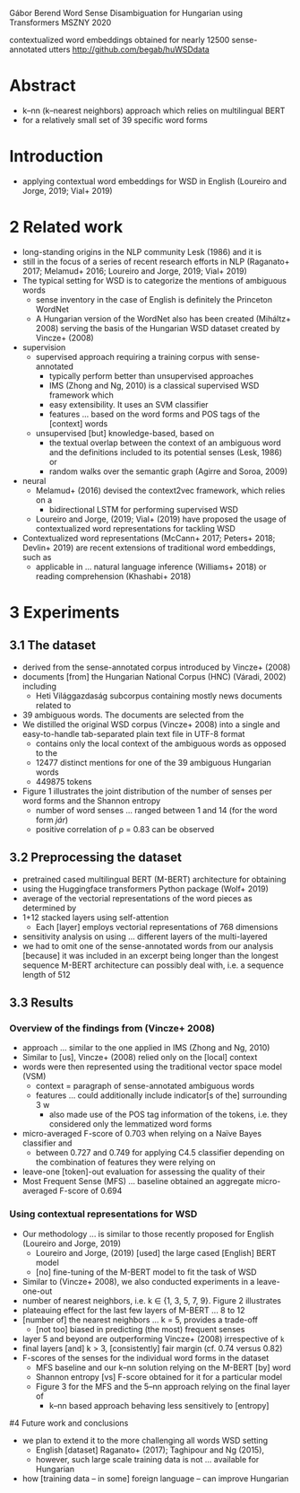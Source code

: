 Gábor Berend
Word Sense Disambiguation for Hungarian using Transformers
MSZNY 2020

contextualized word embeddings obtained for nearly 12500 sense-annotated utters
http://github.com/begab/huWSDdata

# Abstract

* k–nn (k–nearest neighbors) approach which relies on multilingual BERT
* for a relatively small set of 39 specific word forms

# Introduction

* applying contextual word embeddings for WSD in English
  (Loureiro and Jorge, 2019; Vial+ 2019)

# 2 Related work

* long-standing origins in the NLP community Lesk (1986) and it is
* still in the focus of a series of recent research efforts in NLP
  (Raganato+ 2017; Melamud+ 2016; Loureiro and Jorge, 2019; Vial+ 2019)
* The typical setting for WSD is to categorize the mentions of ambiguous words
  * sense inventory in the case of English is definitely the Princeton WordNet
  * A Hungarian version of the WordNet also has been created (Miháltz+ 2008)
    serving the basis of the Hungarian WSD dataset created by Vincze+ (2008)
* supervision
  * supervised approach requiring a training corpus with sense-annotated
    * typically perform better than unsupervised approaches
    * IMS (Zhong and Ng, 2010) is a classical supervised WSD framework which
    * easy extensibility. It uses an SVM classifier
    * features ... based on the word forms and POS tags of the [context] words
  * unsupervised [but] knowledge-based, based on
    * the textual overlap between the context of an ambiguous word and the
      definitions included to its potential senses (Lesk, 1986) or
    * random walks over the semantic graph (Agirre and Soroa, 2009)
* neural
  * Melamud+ (2016) devised the context2vec framework, which relies on a
    * bidirectional LSTM for performing supervised WSD
  * Loureiro and Jorge, (2019; Vial+ (2019) have proposed the usage of
    contextualized word representations for tackling WSD
* Contextualized word representations (McCann+ 2017; Peters+ 2018; Devlin+
  2019) are recent extensions of traditional word embeddings, such as
  * applicable in ... natural language inference (Williams+ 2018) or
    reading comprehension (Khashabi+ 2018)

# 3 Experiments

## 3.1 The dataset

* derived from the sense-annotated corpus introduced by Vincze+ (2008)
* documents [from] the Hungarian National Corpus (HNC) (Váradi, 2002) including
  * Heti Világgazdaság subcorpus containing mostly news documents related to
* 39 ambiguous words. The documents are selected from the
* We distilled the original WSD corpus (Vincze+ 2008) into a single and
  easy-to-handle tab-separated plain text file in UTF-8 format
  * contains only the local context of the ambiguous words as opposed to the
  * 12477 distinct mentions for one of the 39 ambiguous Hungarian words
  * 449875 tokens
* Figure 1 illustrates the joint distribution of the number of senses per word
  forms and the Shannon entropy
  * number of word senses ... ranged between 1 and 14 (for the word form _jár_)
  * positive correlation of ρ = 0.83 can be observed

## 3.2 Preprocessing the dataset

* pretrained cased multilingual BERT (M-BERT) architecture for obtaining
* using the Huggingface transformers Python package (Wolf+ 2019)
* average of the vectorial representations of the word pieces as determined by
* 1+12 stacked layers using self-attention
  * Each [layer] employs vectorial representations of 768 dimensions
* sensitivity analysis on using ... different layers of the multi-layered
* we had to omit one of the sense-annotated words from our analysis [because]
  it was included in an excerpt being longer than the longest sequence M-BERT
  architecture can possibly deal with, i.e. a sequence length of 512

## 3.3 Results

### Overview of the findings from (Vincze+ 2008)

* approach ... similar to the one applied in IMS (Zhong and Ng, 2010)
* Similar to [us], Vincze+ (2008) relied only on the [local] context
* words were then represented using the traditional vector space model (VSM)
  * context = paragraph of sense-annotated ambiguous words
  * features ... could additionally include indicator[s of the] surrounding 3 w
    * also made use of the POS tag information of the tokens,
      i.e.  they considered only the lemmatized word forms
* micro-averaged F-score of 0.703 when relying on a Naı̈ve Bayes classifier and
  * between 0.727 and 0.749 for applying C4.5 classifier
    depending on the combination of features they were relying on
* leave-one [token]-out evaluation for assessing the quality of their
* Most Frequent Sense (MFS) ... baseline obtained an aggregate micro-averaged
  F-score of 0.694

### Using contextual representations for WSD

* Our methodology ... is similar to those recently proposed for English
  (Loureiro and Jorge, 2019)
  * Loureiro and Jorge, (2019) [used] the large cased [English] BERT model
  * [no] fine-tuning of the M-BERT model to fit the task of WSD
* Similar to (Vincze+ 2008), we also conducted experiments in a leave-one-out
* number of nearest neighbors, i.e. k ∈ {1, 3, 5, 7, 9}. Figure 2 illustrates
* plateauing effect for the last few layers of M-BERT ... 8 to 12
* [number of] the nearest neighbors ... k = 5, provides a trade-off
  * [not too] biased in predicting (the most) frequent senses
* layer 5 and beyond are outperforming Vincze+ (2008) irrespective of `k`
* final layers [and] k > 3, [consistently] fair margin (cf. 0.74 versus 0.82)
* F-scores of the senses for the individual word forms in the dataset
  * MFS baseline and our k–nn solution relying on the M-BERT [by] word
  * Shannon entropy [vs] F-score obtained for it for a particular model
  * Figure 3 for the MFS and the 5–nn approach relying on the final layer of
    * k–nn based approach behaving less sensitively to [entropy]

#4 Future work and conclusions

* we plan to extend it to the more challenging all words WSD setting
  * English [dataset] Raganato+ (2017); Taghipour and Ng (2015),
  * however, such large scale training data is not ... available for Hungarian
* how [training data – in some] foreign language – can improve Hungarian
